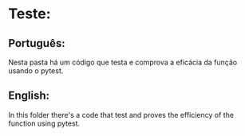 # Teste:

## Português:

Nesta pasta há um código que testa e comprova a eficácia da função usando o pytest.

## English:

In this folder there's a code that test and proves the efficiency of the function using pytest.
